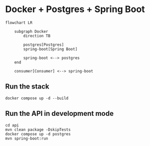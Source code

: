 # Docker + Postgres + Spring Boot

```mermaid
flowchart LR

    subgraph Docker
        direction TB

        postgres[Postgres]
        spring-boot[Spring Boot]

        spring-boot <--> postgres
    end

    consumer[Consumer] <--> spring-boot
```

## Run the stack

```
docker compose up -d --build
```

## Run the API in development mode

```
cd api
mvn clean package -DskipTests
docker compose up -d postgres
mvn spring-boot:run
```
